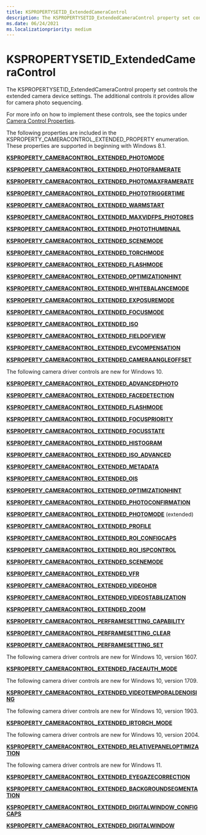 ```yaml
---
title: KSPROPERTYSETID_ExtendedCameraControl
description: The KSPROPERTYSETID_ExtendedCameraControl property set controls the extended camera device settings. The additional controls it provides allow for camera photo sequencing.
ms.date: 06/24/2021
ms.localizationpriority: medium
---
```


# KSPROPERTYSETID_ExtendedCameraControl

The KSPROPERTYSETID_ExtendedCameraControl property set controls the extended camera device settings. The additional controls it provides allow for camera photo sequencing.

For more info on how to implement these controls, see the topics under [Camera Control Properties](./camera-control-properties.md#win8-1-extended-props).

The following properties are included in the KSPROPERTY_CAMERACONTROL_EXTENDED_PROPERTY enumeration. These properties are supported in beginning with Windows 8.1.

[**KSPROPERTY_CAMERACONTROL_EXTENDED_PHOTOMODE**](ksproperty-cameracontrol-extended-photomode.md)

[**KSPROPERTY_CAMERACONTROL_EXTENDED_PHOTOFRAMERATE**](ksproperty-cameracontrol-extended-photoframerate.md)

[**KSPROPERTY_CAMERACONTROL_EXTENDED_PHOTOMAXFRAMERATE**](ksproperty-cameracontrol-extended-photomaxframerate.md)

[**KSPROPERTY_CAMERACONTROL_EXTENDED_PHOTOTRIGGERTIME**](ksproperty-cameracontrol-extended-phototriggertime.md)

[**KSPROPERTY_CAMERACONTROL_EXTENDED_WARMSTART**](ksproperty-cameracontrol-extended-warmstart.md)

[**KSPROPERTY_CAMERACONTROL_EXTENDED_MAXVIDFPS_PHOTORES**](ksproperty-cameracontrol-extended-maxvidfps-photores.md)

[**KSPROPERTY_CAMERACONTROL_EXTENDED_PHOTOTHUMBNAIL**](ksproperty-cameracontrol-extended-photothumbnail.md)

[**KSPROPERTY_CAMERACONTROL_EXTENDED_SCENEMODE**](ksproperty-cameracontrol-extended-scenemode.md)

[**KSPROPERTY_CAMERACONTROL_EXTENDED_TORCHMODE**](ksproperty-cameracontrol-extended-torchmode.md)

[**KSPROPERTY_CAMERACONTROL_EXTENDED_FLASHMODE**](ksproperty-cameracontrol-extended-flashmode.md)

[**KSPROPERTY_CAMERACONTROL_EXTENDED_OPTIMIZATIONHINT**](ksproperty-cameracontrol-extended-optimizationhint.md)

[**KSPROPERTY_CAMERACONTROL_EXTENDED_WHITEBALANCEMODE**](ksproperty-cameracontrol-extended-whitebalancemode.md)

[**KSPROPERTY_CAMERACONTROL_EXTENDED_EXPOSUREMODE**](ksproperty-cameracontrol-extended-exposuremode.md)

[**KSPROPERTY_CAMERACONTROL_EXTENDED_FOCUSMODE**](ksproperty-cameracontrol-extended-focusmode.md)

[**KSPROPERTY_CAMERACONTROL_EXTENDED_ISO**](ksproperty-cameracontrol-extended-iso.md)

[**KSPROPERTY_CAMERACONTROL_EXTENDED_FIELDOFVIEW**](ksproperty-cameracontrol-extended-fieldofview.md)

[**KSPROPERTY_CAMERACONTROL_EXTENDED_EVCOMPENSATION**](ksproperty-cameracontrol-extended-evcompensation.md)

[**KSPROPERTY_CAMERACONTROL_EXTENDED_CAMERAANGLEOFFSET**](ksproperty-cameracontrol-extended-cameraangleoffset.md)

The following camera driver controls are new for Windows 10.

[**KSPROPERTY_CAMERACONTROL_EXTENDED_ADVANCEDPHOTO**](ksproperty-cameracontrol-extended-advancedphoto.md)

[**KSPROPERTY_CAMERACONTROL_EXTENDED_FACEDETECTION**](ksproperty-cameracontrol-extended-facedetection.md)

[**KSPROPERTY_CAMERACONTROL_EXTENDED_FLASHMODE**](ksproperty-cameracontrol-extended-flashmode2.md)

[**KSPROPERTY_CAMERACONTROL_EXTENDED_FOCUSPRIORITY**](ksproperty-cameracontrol-extended-focuspriority.md)

[**KSPROPERTY_CAMERACONTROL_EXTENDED_FOCUSSTATE**](ksproperty-cameracontrol-extended-focusstate.md)

[**KSPROPERTY_CAMERACONTROL_EXTENDED_HISTOGRAM**](ksproperty-cameracontrol-extended-histogram.md)

[**KSPROPERTY_CAMERACONTROL_EXTENDED_ISO_ADVANCED**](ksproperty-cameracontrol-extended-iso-advanced.md)

[**KSPROPERTY_CAMERACONTROL_EXTENDED_METADATA**](ksproperty-cameracontrol-extended-metadata.md)

[**KSPROPERTY_CAMERACONTROL_EXTENDED_OIS**](ksproperty-cameracontrol-extended-ois.md)

[**KSPROPERTY_CAMERACONTROL_EXTENDED_OPTIMIZATIONHINT**](ksproperty-cameracontrol-extended-optimizationhint-.md)

[**KSPROPERTY_CAMERACONTROL_EXTENDED_PHOTOCONFIRMATION**](ksproperty-cameracontrol-extended-photoconfirmation.md)

[**KSPROPERTY_CAMERACONTROL_EXTENDED_PHOTOMODE**](ksproperty-cameracontrol-extended-photomode2.md) (extended)

[**KSPROPERTY_CAMERACONTROL_EXTENDED_PROFILE**](ksproperty-cameracontrol-extended-profile.md)

[**KSPROPERTY_CAMERACONTROL_EXTENDED_ROI_CONFIGCAPS**](ksproperty-cameracontrol-extended-roi-configcaps.md)

[**KSPROPERTY_CAMERACONTROL_EXTENDED_ROI_ISPCONTROL**](ksproperty-cameracontrol-extended-roi-ispcontrol.md)

[**KSPROPERTY_CAMERACONTROL_EXTENDED_SCENEMODE**](ksproperty-cameracontrol-extended-scenemode2.md)

[**KSPROPERTY_CAMERACONTROL_EXTENDED_VFR**](ksproperty-cameracontrol-extended-vfr.md)

[**KSPROPERTY_CAMERACONTROL_EXTENDED_VIDEOHDR**](ksproperty-cameracontrol-extended-videohdr.md)

[**KSPROPERTY_CAMERACONTROL_EXTENDED_VIDEOSTABILIZATION**](ksproperty-cameracontrol-extended-videostabilization.md)

[**KSPROPERTY_CAMERACONTROL_EXTENDED_ZOOM**](ksproperty-cameracontrol-extended-zoom.md)

[**KSPROPERTY_CAMERACONTROL_PERFRAMESETTING_CAPABILITY**](ksproperty-cameracontrol-perframesetting-capability.md)

[**KSPROPERTY_CAMERACONTROL_PERFRAMESETTING_CLEAR**](ksproperty-cameracontrol-perframesetting-clear.md)

[**KSPROPERTY_CAMERACONTROL_PERFRAMESETTING_SET**](ksproperty-cameracontrol-perframesetting-set.md)

The following camera driver controls are new for Windows 10, version 1607.

[**KSPROPERTY_CAMERACONTROL_EXTENDED_FACEAUTH_MODE**](ksproperty-cameracontrol-extended-faceauth-mode.md)

The following camera driver controls are new for Windows 10, version 1709.

[**KSPROPERTY_CAMERACONTROL_EXTENDED_VIDEOTEMPORALDENOISING**](ksproperty-cameracontrol-extended-videotemporaldenoising.md)

The following camera driver controls are new for Windows 10, version 1903.

[**KSPROPERTY_CAMERACONTROL_EXTENDED_IRTORCH_MODE**](ksproperty-cameracontrol-extended-irtorchmode.md)

The following camera driver controls are new for Windows 10, version 2004.

[**KSPROPERTY_CAMERACONTROL_EXTENDED_RELATIVEPANELOPTIMIZATION**](ksproperty-cameracontrol-extended-relativepaneloptimization.md)

The following camera driver controls are new for Windows 11.

[**KSPROPERTY_CAMERACONTROL_EXTENDED_EYEGAZECORRECTION**](ksproperty-cameracontrol-extended-eyegazecorrection.md)

[**KSPROPERTY_CAMERACONTROL_EXTENDED_BACKGROUNDSEGMENTATION**](ksproperty-cameracontrol-extended-backgroundsegmentation.md)

[**KSPROPERTY_CAMERACONTROL_EXTENDED_DIGITALWINDOW_CONFIGCAPS**](ksproperty-cameracontrol-extended-digitalwindow-configcaps.md)

[**KSPROPERTY_CAMERACONTROL_EXTENDED_DIGITALWINDOW**](ksproperty-cameracontrol-extended-digitalwindow.md)
